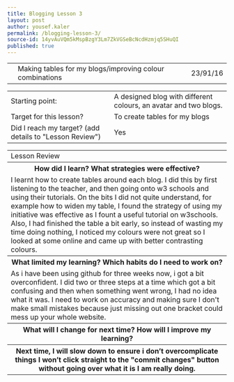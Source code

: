 ```yaml
---
title: Blogging Lesson 3
layout: post
author: yousef.kaler
permalink: /blogging-lesson-3/
source-id: 14yvAuVQm5kMspBzgY3Lm7ZkVGSeBcNcdHzmjq5SHuQI
published: true
---
```

<table>
  <tr>
    <td></td>
    <td>Making tables for my blogs/improving colour combinations</td>
    <td></td>
    <td>23/91/16</td>
  </tr>
</table>


<table>
  <tr>
    <td>Starting point:</td>
    <td>A designed blog with different colours, an avatar and two blogs.</td>
  </tr>
  <tr>
    <td>Target for this lesson?</td>
    <td>To create tables for my blogs</td>
  </tr>
  <tr>
    <td>Did I reach my target? 
(add details to "Lesson Review")</td>
    <td> Yes</td>
  </tr>
</table>


<table>
  <tr>
    <td>Lesson Review</td>
  </tr>
  <tr>
    <th>How did I learn? What strategies were effective? </th>
  </tr>
  <tr>
    <td>I learnt how to create tables around each blog. I did this by first listening to the teacher, and then going onto w3 schools and using their tutorials. On the bits I did not quite understand, for example how to widen my table, I found the strategy of using my initiative was effective as I fount a useful tutorial on w3schools. Also, I had finished the table a bit early, so instead of wasting my time doing nothing, I noticed my colours were not great so I looked at some online and came up with better contrasting colours.</td>
  </tr>
  <tr>
    <th>What limited my learning? Which habits do I need to work on? </th>
  </tr>
  <tr>
    <td>As i have been using github for three weeks now, i got a bit overconfident. I did two or three steps at a time which got a bit confusing and then when something went wrong, I had no idea what it was. I need to work on accuracy and making sure I don't make small mistakes because just missing out one bracket could mess up your whole website.</td>
  </tr>
  <tr>
    <th>What will I change for next time? How will I improve my learning?</th>
  </tr>
  <tr>
    <th>Next time, I will slow down to ensure i don’t overcomplicate things I won’t click straight to the "commit changes" button without going over what it is I am really doing. </th>
  </tr>
</table>


